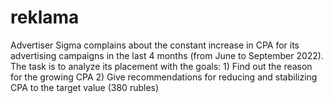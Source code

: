 # reklama
 Advertiser Sigma complains about the constant increase in CPA for its advertising campaigns in the last 4 months (from June to September 2022). The task is to analyze its placement with the goals: 1) Find out the reason for the growing CPA 2) Give recommendations for reducing and stabilizing CPA to the target value (380 rubles)
